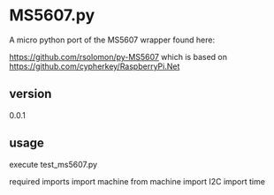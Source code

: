 MS5607.py
=====================
A micro python port of the MS5607 wrapper found here:

https://github.com/rsolomon/py-MS5607
which is based on
https://github.com/cypherkey/RaspberryPi.Net

version
---------------------
0.0.1

usage
--------------------
execute test_ms5607.py

required imports
import machine
from machine import I2C
import time

